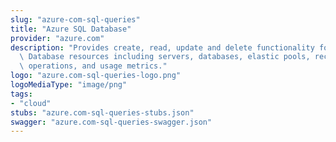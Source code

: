 ```yaml
---
slug: "azure-com-sql-queries"
title: "Azure SQL Database"
provider: "azure.com"
description: "Provides create, read, update and delete functionality for Azure SQL\
  \ Database resources including servers, databases, elastic pools, recommendations,\
  \ operations, and usage metrics."
logo: "azure.com-sql-queries-logo.png"
logoMediaType: "image/png"
tags:
- "cloud"
stubs: "azure.com-sql-queries-stubs.json"
swagger: "azure.com-sql-queries-swagger.json"
---
```

